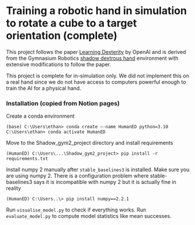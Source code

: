 # Training a robotic hand in simulation to rotate a cube to a target orientation (complete)

This project follows the paper [Learning Dexterity](https://arxiv.org/pdf/1808.00177) by OpenAI and is derived from the Gymnasium Robotics
[shadow dextrous hand](https://robotics.farama.org/envs/shadow_dexterous_hand/) environment with extensive modifications to follow the paper.

This project is complete for in-simulation only. We did not implement this on a real hand since we do not have access to computers powerful enough to train the AI for a physical hand.

### Installation (copied from Notion pages)
Create a conda environment

```
(base) C:\Users\ethan> conda create —-name HumanED python=3.10
C:\Users\ethan> conda activate HumanED
```

Move to the Shadow_gym2_project directory and install requirements

`(HumanED) C:\Users\...\Shadow_gym2_project> pip install -r requirements.txt`

Install numpy 2 manually after `stable_baselines3` is installed. Make sure you are using numpy 2. There is a configuration problem where stable-baselines3 says it is incompatible with numpy 2 but it is actually fine in reality

`(HumanED) C:\Users..\> pip install numpy==2.2.1`

Run `visualise_model.py` to check if everything works.
Run `evaluate_model.py` to compute model statistics like mean successes.